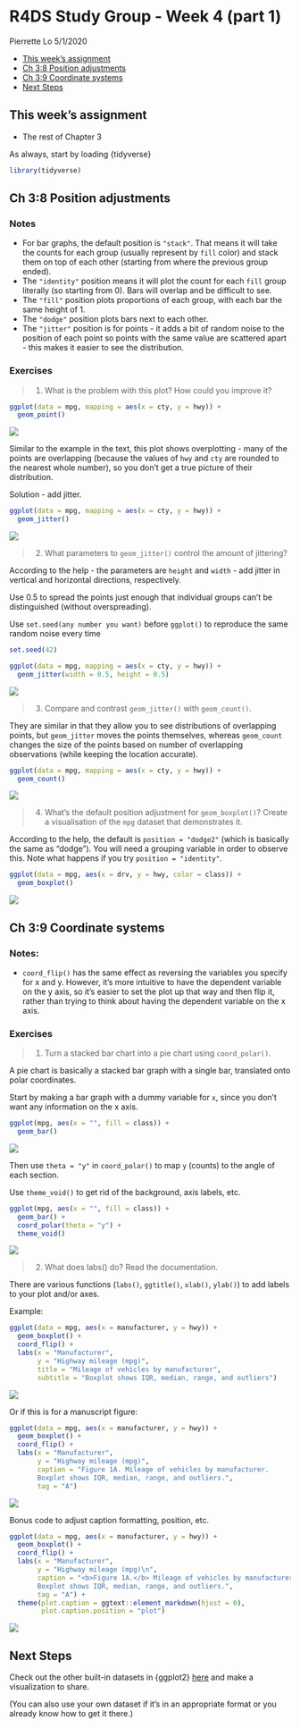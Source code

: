 R4DS Study Group - Week 4 (part 1)
================
Pierrette Lo
5/1/2020

  - [This week’s assignment](#this-weeks-assignment)
  - [Ch 3:8 Position adjustments](#ch-38-position-adjustments)
  - [Ch 3:9 Coordinate systems](#ch-39-coordinate-systems)
  - [Next Steps](#next-steps)

## This week’s assignment

  - The rest of Chapter 3

As always, start by loading {tidyverse}

``` r
library(tidyverse)
```

## Ch 3:8 Position adjustments

### Notes

  - For bar graphs, the default position is `"stack"`. That means it
    will take the counts for each group (usually represent by `fill`
    color) and stack them on top of each other (starting from where the
    previous group ended).
  - The `"identity"` position means it will plot the count for each
    `fill` group literally (so starting from 0). Bars will overlap and
    be difficult to see.
  - The `"fill"` position plots proportions of each group, with each bar
    the same height of 1.
  - The `"dodge"` position plots bars next to each other.
  - The `"jitter"` position is for points - it adds a bit of random
    noise to the position of each point so points with the same value
    are scattered apart - this makes it easier to see the distribution.

### Exercises

> 1.  What is the problem with this plot? How could you improve it?

``` r
ggplot(data = mpg, mapping = aes(x = cty, y = hwy)) + 
  geom_point()
```

![](r4ds_week4_files/figure-gfm/unnamed-chunk-2-1.png)<!-- -->

Similar to the example in the text, this plot shows overplotting - many
of the points are overlapping (because the values of `hwy` and `cty` are
rounded to the nearest whole number), so you don’t get a true picture of
their distribution.

Solution - add jitter.

``` r
ggplot(data = mpg, mapping = aes(x = cty, y = hwy)) + 
  geom_jitter()
```

![](r4ds_week4_files/figure-gfm/unnamed-chunk-3-1.png)<!-- -->

> 2.  What parameters to `geom_jitter()` control the amount of
>     jittering?

According to the help - the parameters are `height` and `width` - add
jitter in vertical and horizontal directions, respectively.

Use 0.5 to spread the points just enough that individual groups can’t be
distinguished (without overspreading).

Use `set.seed(any number you want)` before `ggplot()` to reproduce the
same random noise every time

``` r
set.seed(42)

ggplot(data = mpg, mapping = aes(x = cty, y = hwy)) + 
  geom_jitter(width = 0.5, height = 0.5)
```

![](r4ds_week4_files/figure-gfm/unnamed-chunk-4-1.png)<!-- -->

> 3.  Compare and contrast `geom_jitter()` with `geom_count()`.

They are similar in that they allow you to see distributions of
overlapping points, but `geom_jitter` moves the points themselves,
whereas `geom_count` changes the size of the points based on number of
overlapping observations (while keeping the location accurate).

``` r
ggplot(data = mpg, mapping = aes(x = cty, y = hwy)) + 
  geom_count()
```

![](r4ds_week4_files/figure-gfm/unnamed-chunk-5-1.png)<!-- -->

> 4.  What’s the default position adjustment for `geom_boxplot()`?
>     Create a visualisation of the `mpg` dataset that demonstrates it.

According to the help, the default is `position = "dodge2"` (which is
basically the same as “dodge”). You will need a grouping variable in
order to observe this. Note what happens if you try `position =
"identity"`.

``` r
ggplot(data = mpg, aes(x = drv, y = hwy, color = class)) +
  geom_boxplot()
```

![](r4ds_week4_files/figure-gfm/unnamed-chunk-6-1.png)<!-- -->

## Ch 3:9 Coordinate systems

### Notes:

  - `coord_flip()` has the same effect as reversing the variables you
    specify for x and y. However, it’s more intuitive to have the
    dependent variable on the y axis, so it’s easier to set the plot up
    that way and then flip it, rather than trying to think about having
    the dependent variable on the x axis.

### Exercises

> 1.  Turn a stacked bar chart into a pie chart using `coord_polar()`.

A pie chart is basically a stacked bar graph with a single bar,
translated onto polar coordinates.

Start by making a bar graph with a dummy variable for `x`, since you
don’t want any information on the x axis.

``` r
ggplot(mpg, aes(x = "", fill = class)) +
  geom_bar()
```

![](r4ds_week4_files/figure-gfm/unnamed-chunk-7-1.png)<!-- -->

Then use `theta = "y"` in `coord_polar()` to map `y` (counts) to the
angle of each section.

Use `theme_void()` to get rid of the background, axis labels, etc.

``` r
ggplot(mpg, aes(x = "", fill = class)) +
  geom_bar() +
  coord_polar(theta = "y") +
  theme_void()
```

![](r4ds_week4_files/figure-gfm/unnamed-chunk-8-1.png)<!-- -->

> 2.  What does labs() do? Read the documentation.

There are various functions (`labs()`, `ggtitle()`, `xlab()`, `ylab()`)
to add labels to your plot and/or axes.

Example:

``` r
ggplot(data = mpg, aes(x = manufacturer, y = hwy)) +
  geom_boxplot() +
  coord_flip() +
  labs(x = "Manufacturer",
       y = "Highway mileage (mpg)",
       title = "Mileage of vehicles by manufacturer",
       subtitle = "Boxplot shows IQR, median, range, and outliers")
```

![](r4ds_week4_files/figure-gfm/unnamed-chunk-9-1.png)<!-- -->

Or if this is for a manuscript figure:

``` r
ggplot(data = mpg, aes(x = manufacturer, y = hwy)) +
  geom_boxplot() +
  coord_flip() +
  labs(x = "Manufacturer",
       y = "Highway mileage (mpg)",
       caption = "Figure 1A. Mileage of vehicles by manufacturer. 
       Boxplot shows IQR, median, range, and outliers.",
       tag = "A")
```

![](r4ds_week4_files/figure-gfm/unnamed-chunk-10-1.png)<!-- -->

Bonus code to adjust caption formatting, position, etc.

``` r
ggplot(data = mpg, aes(x = manufacturer, y = hwy)) +
  geom_boxplot() +
  coord_flip() +
  labs(x = "Manufacturer",
       y = "Highway mileage (mpg)\n",
       caption = "<b>Figure 1A.</b> Mileage of vehicles by manufacturer. 
       Boxplot shows IQR, median, range, and outliers.",
       tag = "A") +
  theme(plot.caption = ggtext::element_markdown(hjust = 0),
        plot.caption.position = "plot")
```

![](r4ds_week4_files/figure-gfm/unnamed-chunk-11-1.png)<!-- -->

## Next Steps

Check out the other built-in datasets in {ggplot2}
[here](https://ggplot2.tidyverse.org/reference/#section-data) and make a
visualization to share.

(You can also use your own dataset if it’s in an appropriate format or
you already know how to get it there.)
